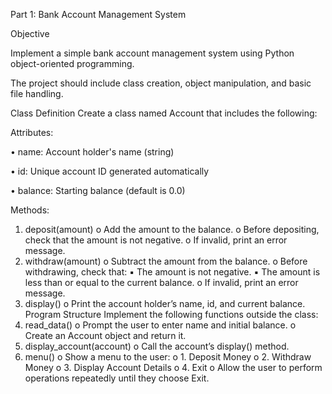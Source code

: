 Part 1: Bank Account Management System 

Objective 

Implement a simple bank account management system using Python object-oriented programming. 

The project should include class creation, object manipulation, and basic file handling. 

Class Definition 
Create a class named Account that includes the following: 

Attributes: 

• name: Account holder's name (string) 

• id: Unique account ID generated automatically 

• balance: Starting balance (default is 0.0) 

Methods: 

1. deposit(amount) 
o Add the amount to the balance. 
o Before depositing, check that the amount is not negative. 
o If invalid, print an error message. 
2. withdraw(amount) 
o Subtract the amount from the balance. 
o Before withdrawing, check that: 
▪ The amount is not negative. 
▪ The amount is less than or equal to the current balance. 
o If invalid, print an error message. 
3. display() 
o Print the account holder’s name, id, and current balance. 
Program Structure 
Implement the following functions outside the class: 
1. read_data() 
o Prompt the user to enter name and initial balance. 
o Create an Account object and return it. 
2. display_account(account) 
o Call the account’s display() method. 
3. menu() 
o Show a menu to the user: 
o 1. Deposit Money 
o 2. Withdraw Money 
o 3. Display Account Details 
o 4. Exit 
o Allow the user to perform operations repeatedly until they choose Exit.
